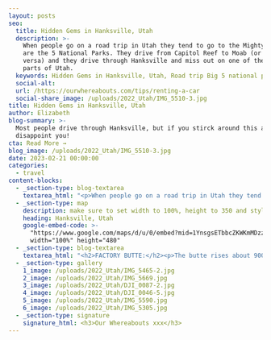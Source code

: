 ```yaml
---
layout: posts
seo:
  title: Hidden Gems in Hanksville, Utah
  description: >-
    When people go on a road trip in Utah they tend to go to the Mighty 5, which
    are the 5 National Parks. They drive from Capitol Reef to Moab (or vice
    versa) and they drive through Hanksville and miss out on one of the best
    parts of Utah.
  keywords: Hidden Gems in Hanksville, Utah, Road trip Big 5 national parks.
  social-alt:
  url: /https://ourwhereabouts.com/tips/renting-a-car
  social-share_image: /uploads/2022_Utah/IMG_5510-3.jpg
title: Hidden Gems in Hanksville, Utah
author: Elizabeth
blog-summary: >-
  Most people drive through Hanksville, but if you stirck around this area wont
  disappoint you!
cta: Read More →
blog_image: /uploads/2022_Utah/IMG_5510-3.jpg
date: 2023-02-21 00:00:00
categories:
  - travel
content-blocks:
  - _section-type: blog-textarea
    textarea_html: "<p>When people go on a road trip in Utah they tend to go to the Mighty 5, which are the 5 National Parks. They drive from Capitol Reef to Moab (or vice versa) and they drive through Hanksville and miss out on one of the best parts of Utah.</p><p>Hanksville is a small town located in the southern part of the state of Utah, United States. It is situated in Wayne County and is surrounded by several national parks and recreational areas, including Capitol Reef National Park, Glen Canyon National Recreation Area, and the San Rafael Swell.</p><p>The town of Hanksville has a population of around 200 people and offers a few restaurants, gas stations, and lodging options for visitors. It is located about 130 miles south of Salt Lake City and 75 miles northwest of Lake Powell.</p><p>\_</p>"
  - _section-type: map
    description: make sure to set width to 100%, height to 350 and style to border 2
    heading: Hanksville, Utah
    google-embed-code: >-
      "https://www.google.com/maps/d/u/0/embed?mid=1YnsgsETbbcZKWKmMDzzD3YepoV6RWP4&ehbc=2E312F"
      width="100%" height="480"
  - _section-type: blog-textarea
    textarea_html: "<h2>FACTORY BUTTE:</h2><p>The butte rises about 900ft from the desert floor with mesmerizing ripples and distinctive rock veins.</p><p>The area around Factory Butte is known for its rugged beauty, colorful sandstone formations, and unique geology. Visitors can hike, bike, and camp in the area, but they should be aware that the landscape is fragile and should be treated with care to preserve its natural beauty.</p><p>Visitors should be prepared for remote travel and limited services in the area. The best time to visit Factory Butte is in the spring and fall when temperatures are cooler and the weather is more pleasant.</p><p>•𝑳𝒐𝒄𝒂𝒕𝒊𝒐𝒏: Located 12 miles west of Hanksville (20 minutes) along the Caineville Wash Road.</p><p>•𝑯𝒐𝒘 𝒕𝒐 𝒈𝒆𝒕 𝒕𝒉𝒆𝒓𝒆: You can find it on Google Maps/Waze, just type in “Factory Butte”.</p><p>•𝑾𝒉𝒆𝒏 𝒕𝒐 𝒗𝒊𝒔𝒊𝒕: Sunset is the best time to visit. Once the sun sets, the colors/hues of the butte and surrounding areas change substantially and it is blown out.</p><p>•𝑨𝒄𝒄𝒆𝒔𝒔: There are lots of places to stop and take pictures of this butte, there is also a road you can drive into to get a closer look at it but during the rainy season you'll need a 4WD to get up close.</p><p>\_</p><h2>MOONSCAPE OVERLOOK:&nbsp;</h2><p>Moonscape Overlook offers visitors a stunning panoramic view of the surrounding landscape, which has been eroded into a unique and otherworldly terrain that resembles the surface of the moon.</p><p>The viewpoint can be reached via a short dirt road that leads to a small parking area. From there, visitors can walk a short distance to the edge of the overlook and enjoy the breathtaking view.</p><p>•𝑳𝒐𝒄𝒂𝒕𝒊𝒐𝒏: Located about 6 miles southwest of Hanksville (30-minute drive).</p><p>•𝑯𝒐𝒘 𝒕𝒐 𝒈𝒆𝒕 𝒕𝒉𝒆𝒓𝒆: It's the same route you take to get to Factory Butte and turn right, at these coordinates 38.4487810, -110.8825910, to a rougher dirt road. Once you turn, add 38.4522250, -110.8380570 to reach your final destination.</p><p>•𝑾𝒉𝒆𝒏 𝒕𝒐 𝒗𝒊𝒔𝒊𝒕: Sunset is the best time to visit.</p><p>•𝑨𝒄𝒄𝒆𝒔𝒔: You need a 4x4 to get here, if you have a low clearance/two-wheel drive, take it slow and turn around if you feel like you get to a part that will be too difficult. Don't go during the rainy season.</p><p>\_</p><h2>LONG DONG SILVER:</h2><p>Long Dong Silver is one of the coolest spots we've been to. This place has two black spires that rise up and make you feel like you were pulled into a Lord of the Rings scene. it has no official name but is nicknamed “Long Dong Silver”, to us it looks like Mordor.</p><p>•𝑳𝒐𝒄𝒂𝒕𝒊𝒐𝒏: 9 minutes from Hanksville.</p><p>•𝑯𝒐𝒘 𝒕𝒐 𝒈𝒆𝒕 𝒕𝒉𝒆𝒓𝒆: Drive 8 miles on Route 24 to the following coordinates 38.3695667, -110.8405937 and park on the right side. Then walk 2 miles to the following coordinates: 38.3938608, -110.8322735. If you've got a 4x4 you can get closer and walk less.</p><p>•𝑾𝒉𝒆𝒏 𝒕𝒐 𝒗𝒊𝒔𝒊𝒕: Sunrise and sunsets are both great times to visit.</p><p>\_</p><h2>GOBLIN VALLEY STATE PARK:</h2><p>Goblin Valley State Park is such a fun place to explore. The park is named after its unusual rock formations, which resemble goblins or hoodoos. These formations were created over millions of years by the weathering of sandstone and erosion.</p><p>•𝑳𝒐𝒄𝒂𝒕𝒊𝒐𝒏: 1.5 hours away from Moab and 30 minutes from Hanksville.</p><p>•𝑬𝒏𝒕𝒓𝒂𝒏𝒄𝒆 𝑭𝒆𝒆: $20 per person.</p><p>•𝑯𝒐𝒘 𝒕𝒐 𝒈𝒆𝒕 𝒕𝒉𝒆𝒓𝒆: Just enter \"Goblin Valley state park to your Waze/Google Maps and it'll lead the way.</p><p>•𝑫𝒓𝒐𝒏𝒆𝒔: Permits may be obtained at the visitor center for a fee of $10.00.</p><p>\_</p><h2>BENTONITE HILLS:</h2><p>The Bentonite Hills consist of blue, red, purple, and green clays created by volcanic ash, giving the hills a rainbow color. You should be aware that the area is remote and undeveloped, and you should come prepared with plenty of water, food, and other supplies.</p><p>•𝑳𝒐𝒄𝒂𝒕𝒊𝒐𝒏: East of Capitol Reef National Park, the Bentonite Hills are not part of the national park system.</p><p>•𝑯𝒐𝒘 𝒕𝒐 𝒈𝒆𝒕 𝒕𝒉𝒆𝒓𝒆: You can find it on Google Maps/Waze, just type in “Bentonite Hills”.</p><p>•𝑾𝒉𝒆𝒏 𝒕𝒐 𝒗𝒊𝒔𝒊𝒕: Sunset is the best time to visit.</p><p>•𝑨𝒄𝒄𝒆𝒔𝒔: You need a 4x4 to get here, if you have a low clearance or two-wheel drive, take it slow and turn around if you feel like you get to a part that will be too difficult. You don’t want to get stuck in this area as cell phone service is pretty bad.</p><p>\_</p><h2>MARS DESERT RESEARCH CENTER:</h2><p>The Mars Desert Research Station is part of the Mars Society, a non-profit organization dedicated to promoting the exploration and settlement of Mars. The Desert Research Station is designed to simulate the conditions of a Martian habitat, and it serves as a testing ground for new technologies, scientific research, and human behavior in extreme environments. The station is a private research facility. They do not at any time offer tours nor are they open to visitors. People are allowed to pass the campus from Cow Dung Road and are welcome to stop and park where permitted and view the station from that spot.</p><p>•𝑳𝒐𝒄𝒂𝒕𝒊𝒐𝒏: Mars Desert Research Station is situated 4 km east of Long Dong Silver. located about 12 miles northwest of Hanksville, Utah, in a remote and isolated area of the desert.&nbsp;</p><p>•𝑯𝒐𝒘 𝒕𝒐 𝒈𝒆𝒕 𝒕𝒉𝒆𝒓𝒆:&nbsp; You can find it on Google Maps/Waze, just type in “Mars Desert Research Center”.</p><p>•𝑨𝒄𝒄𝒆𝒔𝒔: Visitors should be prepared for rugged conditions and should bring appropriate clothing, food, and water for their visit. You don’t necessarily need a high-clearance vehicle but if it rains you might need one.</p>"
  - _section-type: gallery
    1_image: /uploads/2022_Utah/IMG_5465-2.jpg
    2_image: /uploads/2022_Utah/IMG_5669.jpg
    3_image: /uploads/2022_Utah/DJI_0087-2.jpg
    4_image: /uploads/2022_Utah/DJI_0046-5.jpg
    5_image: /uploads/2022_Utah/IMG_5590.jpg
    6_image: /uploads/2022_Utah/IMG_5305.jpg
  - _section-type: signature
    signature_html: <h3>Our Whereabouts xxx</h3>
---
```

